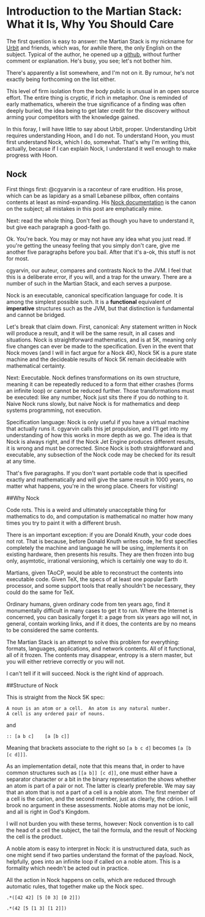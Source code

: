 # Introduction to the Martian Stack: What it Is, Why You Should Care

The first question is easy to answer: the Martian Stack is my nickname for [Urbit](http://moronlab.blogspot.com/) and friends, which was, for awhile there, the only English on the subject. Typical of the author, he opened up a [github](https://github.com/cgyarvin), without further comment or explanation. He's busy, you see; let's not bother him. 

There's apparently a list somewhere, and I'm not on it. By rumour, he's not exactly being forthcoming on the list either. 

This level of firm isolation from the body public is unusual in an open source effort. The entire thing is cryptic, if rich in metaphor. One is reminded of early mathematics, wherein the true significance of a finding was often deeply buried, the idea being to get later credit for the discovery without arming your competitors with the knowledge gained. 

In this foray, I will have little to say about Urbit, proper. Understanding Urbit requires understanding Hoon, and I do not. To understand Hoon, you must first understand Nock, which I do, somewhat. That's why I'm writing this, actually, because if I can explain Nock, I understand it well enough to make progress with Hoon. 

## Nock

First things first: @cgyarvin is a raconteur of rare erudition. His prose, which can be as lapidary as a small Lebanese pillbox, often contains contents at least as mind-expanding. His [Nock documentation](https://github.com/cgyarvin/urbit/blob/master/doc/book/1-nock.markdown) is the canon on the subject; all mistakes in this post are emphatically mine. 

Next: read the whole thing. Don't feel as though you have to understand it, but give each paragraph a good-faith go. 

Ok. You're back. You may or may not have any idea what you just read. If you're getting the uneasy feeling that you simply don't care, give me another five paragraphs before you bail. After that it's a-ok, this stuff is not for most. 

cgyarvin, our auteur, compares and contrasts Nock to the JVM. I feel that this is a deliberate error, if you will, and a trap for the unwary. There are a number of such in the Martian Stack, and each serves a purpose. 

Nock is an executable, canonical specification language for code. It is among the simplest possible such. It is a **functional** equivalent of **imperative** structures such as the JVM, but that distinction is fundamental and cannot be bridged. 

Let's break that claim down. First, canonical: Any statement written in Nock will produce a result, and it will be the same result, in all cases and situations. Nock is straightforward mathematics, and is at 5K, meaning only five changes can ever be made to the specification. Even in the event that Nock moves (and I will in fact argue for a Nock 4K), Nock 5K is a pure state machine and the decideable results of Nock 5K remain decideable with mathematical certainty. 

Next: Executable. Nock defines transformations on its own structure, meaning it can be repeatedly reduced to a form that either crashes (forms an infinite loop) or cannot be reduced further. Those transformations must be executed: like any number, Nock just sits there if you do nothing to it. Naive Nock runs slowly, but naive Nock is for mathematics and deep systems programming, not execution. 

Specification language: Nock is only useful if you have a virtual machine that actually runs it. cgyarvin calls this jet propulsion, and I'll get into my understanding of how this works in more depth as we go. The idea is that Nock is always right, and if the Nock Jet Engine produces different results, it is wrong and must be corrected. Since Nock is both straightforward and executable, any subsection of the Nock code may be checked for its result at any time.

That's five paragraphs. If you don't want portable code that is specified exactly and mathematically and will give the same result in 1000 years, no matter what happens, you're in the wrong place. Cheers for visiting!

##Why Nock

Code rots. This is a weird and ultimately unacceptable thing for mathematics to do, and computation is mathematical no matter how many times you try to paint it with a different brush. 

There is an important exception: if you are Donald Knuth, your code does not rot. That is because, before Donald Knuth writes code, he first specifies completely the machine and language he will be using, implements it on existing hardware, then presents his results. They are then frozen into bug only, asymtotic, irrational versioning, which is certainly one way to do it. 

Martians, given TAoCP, would be able to reconstruct the contents into executable code. Given TeX, the specs of at least one popular Earth processor, and some support tools that really shouldn't be necessary, they could do the same for TeX. 

Ordinary humans, given ordinary code from ten years ago, find it monumentally difficult in many cases to get it to run. Where the Internet is concerned, you can basically forget it: a page from six years ago will not, in general, contain working links, and if it does, the contents are by no means to be considered the same contents. 

The Martian Stack is an attempt to solve this problem for everything: formats, languages, applications, and network contents. All of it functional, all of it frozen. The contents may disappear, entropy is a stern master, but you will either retrieve correctly or you will not. 

I can't tell if it will succeed. Nock is the right kind of approach. 

##Structure of Nock

This is straight from the Nock 5K spec:

```
A noun is an atom or a cell.  An atom is any natural number.
A cell is any ordered pair of nouns.
```

and 

```
:: [a b c]    [a [b c]]
```

Meaning that brackets associate to the right so `[a b c d]` becomes `[a [b [c d]]]`.

As an implementation detail, note that this means that, in order to have common structures such as `[[a b]] [c d]]`, one must either have a separator character or a bit in the binary representation the shows whether an atom is part of a pair or not. The latter is clearly prefereble. We may say that an atom that is not a part of a cell is a noble atom. The first member of a cell is the carion, and the second member, just as clearly, the cdrion. I will brook no argument in these assessments. Noble atoms may not be ionic, and all is right in God's Kingdom.

I will not burden you with these terms, however: Nock convention is to call the head of a cell the subject, the tail the formula, and the result of Nocking the cell is the product. 

A noble atom is easy to interpret in Nock: it is unstructured data, such as one might send if two parties understand the format of the payload. Nock, helpfully, goes into an infinite loop if called on a noble atom. This is a formality which needn't be acted out in practice. 

All the action in Nock happens on cells, which are reduced through automatic rules, that together make up the Nock spec. 

`.*([42 42] [5 [0 3] [0 2]])`

`.*(42 [5 [1 3] [1 2]])`




